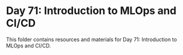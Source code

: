 # Day 71: Introduction to MLOps and CI/CD

This folder contains resources and materials for Day 71: Introduction to MLOps and CI/CD.